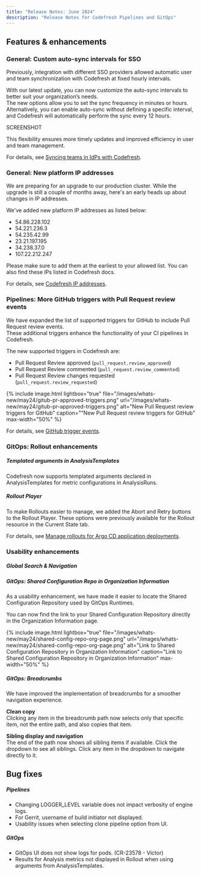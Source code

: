 ```yaml
---
title: "Release Notes: June 2024"
description: "Release Notes for Codefresh Pipelines and GitOps"
---
```

## Features & enhancements



### General: Custom auto-sync intervals for SSO

Previously, integration with different SSO providers allowed automatic user and team synchronization with Codefresh at fixed hourly intervals.

With our latest update, you can now customize the auto-sync intervals to better suit your organization’s needs.  
The new options allow you to set the sync frequency in minutes or hours. Alternatively, you can enable auto-sync without defining a specific interval, and Codefresh will automatically perform the sync every 12 hours. 

SCREENSHOT

This flexibility ensures more timely updates and improved efficiency in user and team management.

For details, see [Syncing teams in IdPs with Codefresh]({{site.baseurl}}/docs/administration/single-sign-on/team-sync/#syncing-teams-in-idps-with-codefresh).

### General: New platform IP addresses

We are preparing for an upgrade to our production cluster. While the upgrade is still a couple of months away, here's an early heads up about changes in IP addresses.

We've added new platform IP addresses as listed below:
* 54.86.228.102
* 54.221.236.3  
* 54.235.42.99
* 23.21.197.195
* 34.238.37.0
* 107.22.212.247

Please make sure to add them at the earliest to your allowed list. You can also find these IPs listed in Codefresh docs.

For details, see [Codefresh IP addresses]({{site.baseurl}}/docs/administration/platform-ip-addresses/).

### Pipelines: More GitHub triggers with Pull Request review events

We have expanded the list of supported triggers for GitHub to include Pull Request review events.   
These additional triggers enhance the functionality of your CI pipelines in Codefresh. 

The new supported triggers in Codefresh are:
* Pull Request Review approved (`pull_request.review_approved`)
* Pull Request Review commented (`pull_request.review_commented`)
* Pull Request Review changes requested (`pull_request.review_requested`)

{% include 
image.html 
lightbox="true" 
file="/images/whats-new/may24/gitub-pr-approved-triggers.png" 
url="/images/whats-new/may24/gitub-pr-approved-triggers.png" 
alt="New Pull Request review triggers for GitHub" 
caption=""New Pull Request review triggers for GitHub" 
max-width="50%" 
%}

For details, see [GitHub trigger events]({{site.baseurl}}/docs/docs/pipelines/triggers/git-triggers/#github-trigger-events).

### GitOps: Rollout enhancements 

##### Templated arguments in AnalysisTemplates
Codefresh now supports templated arguments declared in AnalysisTemplates for metric configurations in AnalysisRuns. 

##### Rollout Player
To make Rollouts easier to manage, we added the Abort and Retry buttons to the Rollout Player. These options were previously available for the Rollout resource in the Current State tab.

For details, see [Manage rollouts for Argo CD application deployments]({{site.baseurl}}/docs/deployments/gitops/manage-application/#manage-rollouts-for-argo-cd-application-deployments).




### Usability enhancements

##### Global Search & Navigation

##### GitOps: Shared Configuration Repo in Organization Information
As a usability enhancement, we have made it easier to locate the Shared Configuration Repository used by GitOps Runtimes. 

You can now find the link to your Shared Configuration Repository directly in the Organization Information page.

{% include 
image.html 
lightbox="true" 
file="/images/whats-new/may24/shared-config-repo-org-page.png" 
url="/images/whats-new/may24/shared-config-repo-org-page.png" 
alt="Link to Shared Configuration Repository in Organization Information" 
caption="Link to Shared Configuration Repository in Organization Information" 
max-width="50%" 
%}

##### GitOps: Breadcrumbs
We have improved the implementation of breadcrumbs for a smoother navigation experience.

**Clean copy**  
Clicking any item in the breadcrumb path now selects only that specific item, not the entire path, and also copies that item.  

**Sibling display and navigation**    
The end of the path now shows all sibling items if available. Click the dropdown to see all siblings.
Click any item in the dropdown to navigate directly to it.





## Bug fixes


##### Pipelines 
* Changing LOGGER_LEVEL variable does not impact verbosity of engine logs. 
* For Gerrit, username of build initiator not displayed.
* Usability issues when selecting clone pipeline option from UI. 



##### GitOps 
* GitOps UI does not show logs for pods. (CR-23578 - Victor)
* Results for Analysis metrics not displayed in Rollout when using arguments from AnalysisTemplates. 

